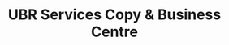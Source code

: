 ---
title: "UBR Services Copy & Business Centre"
url: /lake-country/ubr-services-copy-and-business-centre/
shop: copyshop
---